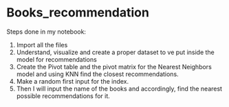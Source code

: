 # Books_recommendation


Steps done in my notebook:

1) Import all the files
2) Understand, visualize and create a proper dataset to ve put inside the model for recommendations
3) Create the Pivot table and the pivot matrix for the Nearest Neighbors model and using KNN find the closest recommendations.
4) Make a random first input for the index.
5) Then I will input the name of the books and accordingly, find the nearest possible recommendations for it.
